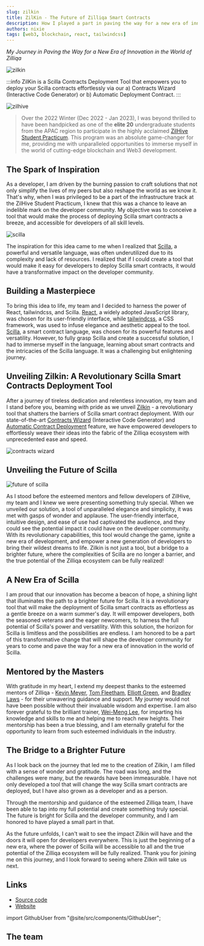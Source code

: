 ```yaml
---
slug: zilkin
title: ZilKin - The Future of Zilliqa Smart Contracts
description: How I played a part in paving the way for a new era of innovation in the world of Zilliqa
authors: nixie
tags: [web3, blockchain, react, tailwindcss]
---
```


_My Journey in Paving the Way for a New Era of Innovation in the World of Zilliqa_

![zilkin](./zilkin-landing.png)

:::info
ZilKin is a Scilla Contracts Deployment Tool that empowers you to deploy your Scilla contracts effortlessly via our a) Contracts Wizard (Interactive Code Generator) or b) Automatic Deployment Contract.
:::

<!-- truncate -->

![zilhive](./zilhive.png)

> Over the 2022 Winter (Dec 2022 - Jan 2023), I was beyond thrilled to have been handpicked as one of the **elite 20** undergraduate students from the APAC region to participate in the highly acclaimed [ZilHive Student Practicum](https://www.zilhive.org/zilhive-student-practicum/). This program was an absolute game-changer for me, providing me with unparalleled opportunities to immerse myself in the world of cutting-edge blockchain and Web3 development.

## The Spark of Inspiration

As a developer, I am driven by the burning passion to craft solutions that not only simplify the lives of my peers but also reshape the world as we know it. That's why, when I was privileged to be a part of the infrastructure track at the ZilHive Student Practicum, I knew that this was a chance to leave an indelible mark on the developer community. My objective was to conceive a tool that would make the process of deploying Scilla smart contracts a breeze, and accessible for developers of all skill levels.

![scilla](./scilla.png)

The inspiration for this idea came to me when I realized that [Scilla](https://scilla-lang.org/), a powerful and versatile language, was often underutilized due to its complexity and lack of resources. I realized that if I could create a tool that would make it easy for developers to deploy Scilla smart contracts, it would have a transformative impact on the developer community.

## Building a Masterpiece

To bring this idea to life, my team and I decided to harness the power of React, tailwindcss, and Scilla. [React](https://github.com/facebook/react), a widely adopted JavaScript library, was chosen for its user-friendly interface, while [tailwindcss](https://github.com/tailwindlabs/tailwindcss), a CSS framework, was used to infuse elegance and aesthetic appeal to the tool. [Scilla](https://github.com/Zilliqa/scilla), a smart contract language, was chosen for its powerful features and versatility. However, to fully grasp Scilla and create a successful solution, I had to immerse myself in the language, learning about smart contracts and the intricacies of the Scilla language. It was a challenging but enlightening journey.

## Unveiling Zilkin: A Revolutionary Scilla Smart Contracts Deployment Tool

After a journey of tireless dedication and relentless innovation, my team and I stand before you, beaming with pride as we unveil [Zilkin](https://zilkin.tjh.sg/) - a revolutionary tool that shatters the barriers of Scilla smart contract deployment. With our state-of-the-art [Contracts Wizard](https://zilkin.tjh.sg/contracts-wizard) (Interactive Code Generator) and [Automatic Contract Deployment](https://zilkin.tjh.sg/deploy) feature, we have empowered developers to effortlessly weave their ideas into the fabric of the Zilliqa ecosystem with unprecedented ease and speed.

![contracts wizard](./contracts-wizard-sample.png)

## Unveiling the Future of Scilla

![future of scilla](./inspirational.jpg)

As I stood before the esteemed mentors and fellow developers of ZilHive, my team and I knew we were presenting something truly special. When we unveiled our solution, a tool of unparalleled elegance and simplicity, it was met with gasps of wonder and applause. The user-friendly interface, intuitive design, and ease of use had captivated the audience, and they could see the potential impact it could have on the developer community. With its revolutionary capabilities, this tool would change the game, ignite a new era of development, and empower a new generation of developers to bring their wildest dreams to life. Zilkin is not just a tool, but a bridge to a brighter future, where the complexities of Scilla are no longer a barrier, and the true potential of the Zilliqa ecosystem can be fully realized!

## A New Era of Scilla

I am proud that our innovation has become a beacon of hope, a shining light that illuminates the path to a brighter future for Scilla. It is a revolutionary tool that will make the deployment of Scilla smart contracts as effortless as a gentle breeze on a warm summer's day. It will empower developers, both the seasoned veterans and the eager newcomers, to harness the full potential of Scilla's power and versatility. With this solution, the horizon for Scilla is limitless and the possibilities are endless. I am honored to be a part of this transformative change that will shape the developer community for years to come and pave the way for a new era of innovation in the world of Scilla.

## Mentored by the Masters

With gratitude in my heart, I extend my deepest thanks to the esteemed mentors of Zilliqa - [Kevin Meyer](https://www.linkedin.com/in/kevin-meyer-44016399/), [Tom Fleetham](https://www.linkedin.com/in/tom-fleetham-34579122/), [Elliott Green](https://www.linkedin.com/in/elliottgreencompsci/), and [Bradley Laws](https://www.linkedin.com/in/bradley-laws-aa23aa19/) - for their unwavering guidance and support. My journey would not have been possible without their invaluable wisdom and expertise. I am also forever grateful to the brilliant trainer, [Wei-Meng Lee](https://www.linkedin.com/in/leeweimeng/), for imparting his knowledge and skills to me and helping me to reach new heights. Their mentorship has been a true blessing, and I am eternally grateful for the opportunity to learn from such esteemed individuals in the industry.

## The Bridge to a Brighter Future

As I look back on the journey that led me to the creation of Zilkin, I am filled with a sense of wonder and gratitude. The road was long, and the challenges were many, but the rewards have been immeasurable. I have not only developed a tool that will change the way Scilla smart contracts are deployed, but I have also grown as a developer and as a person.

Through the mentorship and guidance of the esteemed Zilliqa team, I have been able to tap into my full potential and create something truly special. The future is bright for Scilla and the developer community, and I am honored to have played a small part in that.

As the future unfolds, I can't wait to see the impact Zilkin will have and the doors it will open for developers everywhere. This is just the beginning of a new era, where the power of Scilla will be accessible to all and the true potential of the Zilliqa ecosystem will be fully realized. Thank you for joining me on this journey, and I look forward to seeing where Zilkin will take us next.

## Links

- [Source code](https://github.com/xJQx/zilkin)
- [Website](https://zilkin.tjh.sg/)

import GithubUser from "@site/src/components/GithubUser";

## The team

<p>
    <GithubUser name="Jing Hua" url="https://github.com/ztjhz" />
    <GithubUser name="Jing Qiang" url="https://github.com/xjqx" />
</p>
